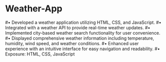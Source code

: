 # Weather-App
#•	Developed a weather application utilizing HTML, CSS, and JavaScript.
#•	Integrated with a weather API to provide real-time weather updates.
#•	Implemented city-based weather search functionality for user convenience.
#•	Displayed comprehensive weather information including temperature, humidity, wind speed, and weather conditions.
#•	Enhanced user experience with an intuitive interface for easy navigation and readability.
#•	Exposure: HTML, CSS, JavaScript
